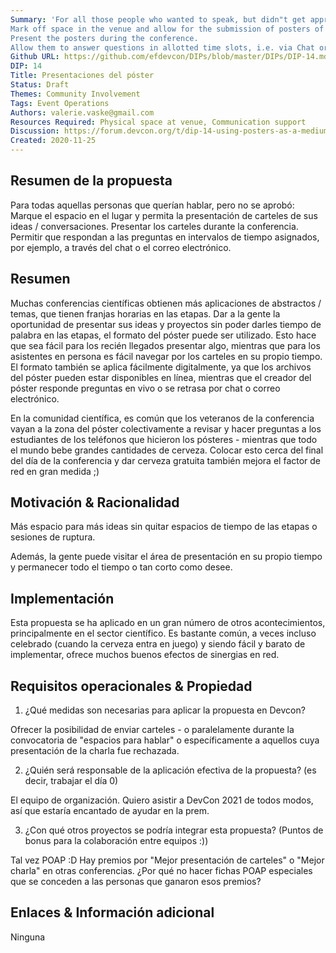 ```yaml
---
Summary: 'For all those people who wanted to speak, but didn"t get approved: 
Mark off space in the venue and allow for the submission of posters of their ideas / talks. 
Present the posters during the conference. 
Allow them to answer questions in allotted time slots, i.e. via Chat or Email.'
Github URL: https://github.com/efdevcon/DIPs/blob/master/DIPs/DIP-14.md
DIP: 14
Title: Presentaciones del póster
Status: Draft
Themes: Community Involvement
Tags: Event Operations
Authors: valerie.vaske@gmail.com
Resources Required: Physical space at venue, Communication support
Discussion: https://forum.devcon.org/t/dip-14-using-posters-as-a-medium-alongside-talks/174/2
Created: 2020-11-25
---
```


## Resumen de la propuesta

Para todas aquellas personas que querían hablar, pero no se aprobó: Marque el espacio en el lugar y permita la presentación de carteles de sus ideas / conversaciones. Presentar los carteles durante la conferencia. Permitir que respondan a las preguntas en intervalos de tiempo asignados, por ejemplo, a través del chat o el correo electrónico.

## Resumen
Muchas conferencias científicas obtienen más aplicaciones de abstractos / temas, que tienen franjas horarias en las etapas. Dar a la gente la oportunidad de presentar sus ideas y proyectos sin poder darles tiempo de palabra en las etapas, el formato del póster puede ser utilizado. Esto hace que sea fácil para los recién llegados presentar algo, mientras que para los asistentes en persona es fácil navegar por los carteles en su propio tiempo. El formato también se aplica fácilmente digitalmente, ya que los archivos del póster pueden estar disponibles en línea, mientras que el creador del póster responde preguntas en vivo o se retrasa por chat o correo electrónico.

En la comunidad científica, es común que los veteranos de la conferencia vayan a la zona del póster colectivamente a revisar y hacer preguntas a los estudiantes de los teléfonos que hicieron los pósteres - mientras que todo el mundo bebe grandes cantidades de cerveza. Colocar esto cerca del final del día de la conferencia y dar cerveza gratuita también mejora el factor de red en gran medida ;)

## Motivación & Racionalidad
Más espacio para más ideas sin quitar espacios de tiempo de las etapas o sesiones de ruptura.

Además, la gente puede visitar el área de presentación en su propio tiempo y permanecer todo el tiempo o tan corto como desee.

## Implementación
Esta propuesta se ha aplicado en un gran número de otros acontecimientos, principalmente en el sector científico. Es bastante común, a veces incluso celebrado (cuando la cerveza entra en juego) y siendo fácil y barato de implementar, ofrece muchos buenos efectos de sinergias en red.

## Requisitos operacionales & Propiedad
1. ¿Qué medidas son necesarias para aplicar la propuesta en Devcon?

Ofrecer la posibilidad de enviar carteles - o paralelamente durante la convocatoria de "espacios para hablar" o específicamente a aquellos cuya presentación de la charla fue rechazada.

2. ¿Quién será responsable de la aplicación efectiva de la propuesta? (es decir, trabajar el día 0)

El equipo de organización. Quiero asistir a DevCon 2021 de todos modos, así que estaría encantado de ayudar en la prem.

3. ¿Con qué otros proyectos se podría integrar esta propuesta? (Puntos de bonus para la colaboración entre equipos :))

Tal vez POAP :D Hay premios por "Mejor presentación de carteles" o "Mejor charla" en otras conferencias. ¿Por qué no hacer fichas POAP especiales que se conceden a las personas que ganaron esos premios?

## Enlaces & Información adicional
Ninguna
